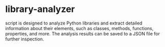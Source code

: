 # library-analyzer
script is designed to analyze Python libraries and extract detailed information about their elements, such as classes, methods, functions, properties, and more. The analysis results can be saved to a JSON file for further inspection.
